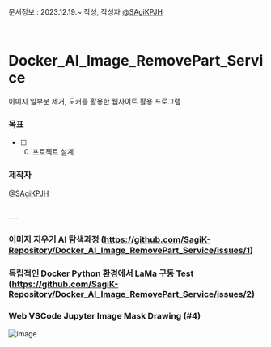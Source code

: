 문서정보 : 2023.12.19.~ 작성, 작성자 [@SAgiKPJH](https://github.com/SAgiKPJH)

<br>

# Docker_AI_Image_RemovePart_Service
이미지 일부분 제거, 도커를 활용한 웹사이트 활용 프로그램

### 목표
- [ ] 0. 프로젝트 설계

### 제작자
[@SAgiKPJH](https://github.com/SAgiKPJH)

<br>
---
<br>

### 이미지 지우기 AI 탐색과정 (https://github.com/SagiK-Repository/Docker_AI_Image_RemovePart_Service/issues/1)
### 독립적인 Docker Python 환경에서 LaMa 구동 Test (https://github.com/SagiK-Repository/Docker_AI_Image_RemovePart_Service/issues/2)
### Web VSCode Jupyter Image Mask Drawing (#4)
![image](https://github.com/SagiK-Repository/Docker_AI_Image_RemovePart_Service/assets/66783849/f926b56a-1e32-4519-a533-f15684f270ad)
